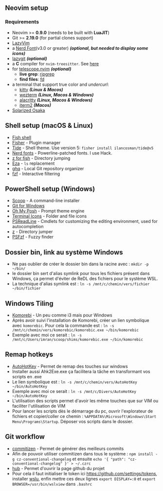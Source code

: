 ## Neovim setup

### Requirements

- Neovim >= **0.9.0** (needs to be built with **LuaJIT**)
- Git >= **2.19.0** (for partial clones support)
- [LazyVim](https://www.lazyvim.org/)
- a [Nerd Font](https://www.nerdfonts.com/)(v3.0 or greater) **_(optional, but needed to display some icons)_**
- [lazygit](https://github.com/jesseduffield/lazygit) **_(optional)_**
- a **C** compiler for `nvim-treesitter`. See [here](https://github.com/nvim-treesitter/nvim-treesitter#requirements)
- for [telescope.nvim](https://github.com/nvim-telescope/telescope.nvim) **_(optional)_**
  - **live grep**: [ripgrep](https://github.com/BurntSushi/ripgrep)
  - **find files**: [fd](https://github.com/sharkdp/fd)
- a terminal that support true color and *undercurl*:
  - [kitty](https://github.com/kovidgoyal/kitty) **_(Linux & Macos)_**
  - [wezterm](https://github.com/wez/wezterm) **_(Linux, Macos & Windows)_**
  - [alacritty](https://github.com/alacritty/alacritty) **_(Linux, Macos & Windows)_**
  - [iterm2](https://iterm2.com/) **_(Macos)_**
- [Solarized Osaka](https://github.com/craftzdog/solarized-osaka.nvim)

## Shell setup (macOS & Linux)

- [Fish shell](https://fishshell.com/)
- [Fisher](https://github.com/jorgebucaran/fisher) - Plugin manager
- [Tide](https://github.com/IlanCosman/tide) - Shell theme. Use version 5: `fisher install ilancosman/tide@v5`
- [Nerd fonts](https://github.com/ryanoasis/nerd-fonts) - Powerline-patched fonts. I use Hack.
- [z for fish](https://github.com/jethrokuan/z) - Directory jumping
- [Eza](https://github.com/eza-community/eza) - `ls` replacement
- [ghq](https://github.com/x-motemen/ghq) - Local Git repository organizer
- [fzf](https://github.com/PatrickF1/fzf.fish) - Interactive filtering

## PowerShell setup (Windows)

- [Scoop](https://scoop.sh/) - A command-line installer
- [Git for Windows](https://gitforwindows.org/)
- [Oh My Posh](https://ohmyposh.dev/) - Prompt theme engine
- [Terminal Icons](https://github.com/devblackops/Terminal-Icons) - Folder and file icons
- [PSReadLine](https://docs.microsoft.com/en-us/powershell/module/psreadline/) - Cmdlets for customizing the editing environment, used for autocompletion
- [z](https://www.powershellgallery.com/packages/z) - Directory jumper
- [PSFzf](https://github.com/kelleyma49/PSFzf) - Fuzzy finder

## Dossier bin, link au système Windows
- Ne pas oublier de créer le dossier bin dans la racine avec : `mkdir -p ~/bin/`
- le dossier bin sert d'alias symlink pour tous les fichiers présent dans Windows, ça permet d'éviter de ReDL des fichiers pour le système WSL.
- La technique d'alias symlink est : `ln -s /mnt/c/chemin/vers/fichier ~/bin/fichier`

## Windows Tiling

- [Komorebi](https://github.com/LGUG2Z/komorebi) - Un peu comme i3 mais pour Windows
- Après avoir suivi l'installation de Komorebi, créer un lien symbolique avec `komorebic`.
Pour cela la commande est : `ln -s /mnt/c/chemin/vers/komorebic/komorebic.exe ~/bin/komorebic`
- Exemple avec moi ce serait : `ln -s /mnt/c/Users/imran/scoop/shims/komorebic.exe ~/bin/komorebic`

## Remap hotkeys

- [AutoHotKey](https://www.autohotkey.com/) - Permet de remap des touches sur windows
- Installer aussi Ahk2Exe.exe ça facilitera la tâche en transformant vos scripts en .exe
- Le lien symbolique est : `ln -s /mnt/c/chemin/vers/AutoHotKey ~/bin/AutoHotKey`
- Exemple avec moi ce serait : `ln -s /mnt/c/Divers/AutoHotKey ~/bin/AutoHotKey`
- L'utilisation des scripts permet d'avoir les même touches que sur VIM ou faciliter l'utilisation de VIM
- Pour lancer les scripts dès le démarrage du pc, ouvrir l'explorateur de fichiers et copier/coller ce chemin : `%APPDATA%\Microsoft\Windows\Start Menu\Programs\Startup`. Déposer vos scripts dans le dossier.

## Git workflow
- [commitizen](https://github.com/commitizen/cz-cli) - Permet de générer des meilleurs commits
- Afin de pouvoir utiliser commitizen dans tous le système : `npm install -g cz-conventional-changelog` et ensuite `echo '{ "path": "cz-conventional-changelog" }' > ~/.czrc`
- [hub](https://github.com/mislav/hub) - Permet d'ouvrir la page github du projet
- Pour cela il faut initialiser le token ici https://github.com/settings/tokens, installer [wslu](https://github.com/wslutilities/wslu#feature), enfin mettre ces deux lignes `export DISPLAY=:0` et `export BROWSER=/usr/bin/wslview` dans `.bashrc`
